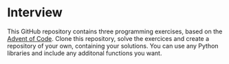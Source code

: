 # Interview

This GitHub repository contains three programming exercises, based on the [Advent of Code](https://www.adventofcode.com). Clone this repository, solve the exercices and create a repository of your own, containing your solutions. You can use any Python libraries and include any additonal functions you want.
